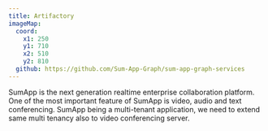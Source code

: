 ```yaml
---
title: Artifactory
imageMap:
  coord: 
    x1: 250 
    y1: 710 
    x2: 510
    y2: 810
  github: https://github.com/Sum-App-Graph/sum-app-graph-services
---
```


SumApp is the next generation realtime enterprise collaboration platform. 
One of the most important feature of SumApp is video, audio and text conferencing. 
SumApp being a multi-tenant application, we need to extend same multi tenancy 
also to video conferencing server.